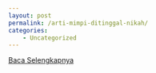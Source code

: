 ```yaml
---
layout: post
permalink: /arti-mimpi-ditinggal-nikah/
categories:
    - Uncategorized
---
```


[Baca Selengkapnya](/10)